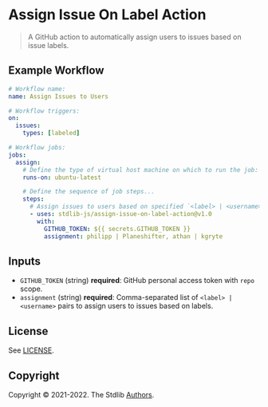 <!--

@license Apache-2.0

Copyright (c) 2021 The Stdlib Authors.

Licensed under the Apache License, Version 2.0 (the "License");
you may not use this file except in compliance with the License.
You may obtain a copy of the License at

   http://www.apache.org/licenses/LICENSE-2.0

Unless required by applicable law or agreed to in writing, software
distributed under the License is distributed on an "AS IS" BASIS,
WITHOUT WARRANTIES OR CONDITIONS OF ANY KIND, either express or implied.
See the License for the specific language governing permissions and
limitations under the License.

-->

# Assign Issue On Label Action

> A GitHub action to automatically assign users to issues based on issue labels.

## Example Workflow

```yml
# Workflow name:
name: Assign Issues to Users

# Workflow triggers:
on:
  issues:
    types: [labeled]

# Workflow jobs:
jobs:
  assign:
    # Define the type of virtual host machine on which to run the job:
    runs-on: ubuntu-latest

    # Define the sequence of job steps...
    steps:
      # Assign issues to users based on specified `<label> | <username>` pairs:
      - uses: stdlib-js/assign-issue-on-label-action@v1.0
        with:
          GITHUB_TOKEN: ${{ secrets.GITHUB_TOKEN }}
          assignment: philipp | Planeshifter, athan | kgryte
```


## Inputs

 -   `GITHUB_TOKEN` (string) **required**: GitHub personal access token with `repo` scope.
 -   `assignment` (string) **required**: Comma-separated list of `<label> | <username>` pairs to assign users to issues based on labels.


## License

See [LICENSE][stdlib-license].


## Copyright

Copyright &copy; 2021-2022. The Stdlib [Authors][stdlib-authors].

<!-- Section for all links. Make sure to keep an empty line after the `section` element and another before the `/section` close. -->

<section class="links">

[stdlib]: https://github.com/stdlib-js/stdlib

[stdlib-authors]: https://github.com/stdlib-js/stdlib/graphs/contributors

[stdlib-license]: https://raw.githubusercontent.com/stdlib-js/assign-issue-on-label-action/master/LICENSE

</section>

<!-- /.links -->
